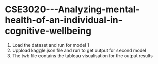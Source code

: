 # CSE3020---Analyzing-mental-health-of-an-individual-in-cognitive-wellbeing

1. Load the dataset and run for model 1 
2. Uppload kaggle.json file and run to get output for second model
3. The twb file contains the tableau visualisation for the output results
